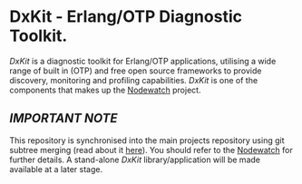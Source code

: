 # DxKit - Erlang/OTP Diagnostic Toolkit.

*DxKit* is a diagnostic toolkit for Erlang/OTP applications, utilising a wide 
range of built in (OTP) and free open source frameworks to provide discovery,
monitoring and profiling capabilities. *DxKit* is one of the components that 
makes up the [Nodewatch](http://github.com/hyperthunk/nodewatch) project. 

## *IMPORTANT NOTE*

This repository is synchronised into the main projects repository using git 
subtree merging (read about it [here](http://progit.org/book/ch6-7.html)). You
should refer to the [Nodewatch](http://github.com/hyperthunk/nodewatch) for 
further details. A stand-alone *DxKit* library/application will be made available
at a later stage.

